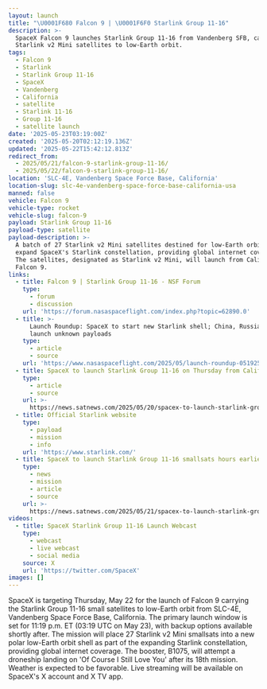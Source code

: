 ```yaml
---
layout: launch
title: "\U0001F680 Falcon 9 | \U0001F6F0 Starlink Group 11-16"
description: >-
  SpaceX Falcon 9 launches Starlink Group 11-16 from Vandenberg SFB, carrying 27
  Starlink v2 Mini satellites to low-Earth orbit.
tags:
  - Falcon 9
  - Starlink
  - Starlink Group 11-16
  - SpaceX
  - Vandenberg
  - California
  - satellite
  - Starlink 11-16
  - Group 11-16
  - satellite launch
date: '2025-05-23T03:19:00Z'
created: '2025-05-20T02:12:19.136Z'
updated: '2025-05-22T15:42:12.813Z'
redirect_from:
  - 2025/05/21/falcon-9-starlink-group-11-16/
  - 2025/05/22/falcon-9-starlink-group-11-16/
location: 'SLC-4E, Vandenberg Space Force Base, California'
location-slug: slc-4e-vandenberg-space-force-base-california-usa
manned: false
vehicle: Falcon 9
vehicle-type: rocket
vehicle-slug: falcon-9
payload: Starlink Group 11-16
payload-type: satellite
payload-description: >-
  A batch of 27 Starlink v2 Mini satellites destined for low-Earth orbit to
  expand SpaceX's Starlink constellation, providing global internet coverage.
  The satellites, designated as Starlink v2 Mini, will launch from California on
  Falcon 9.
links:
  - title: Falcon 9 | Starlink Group 11-16 - NSF Forum
    type:
      - forum
      - discussion
    url: 'https://forum.nasaspaceflight.com/index.php?topic=62890.0'
  - title: >-
      Launch Roundup: SpaceX to start new Starlink shell; China, Russia to
      launch unknown payloads
    type:
      - article
      - source
    url: 'https://www.nasaspaceflight.com/2025/05/launch-roundup-051925/'
  - title: SpaceX to launch Starlink Group 11-16 on Thursday from California
    type:
      - article
      - source
    url: >-
      https://news.satnews.com/2025/05/20/spacex-to-launch-starlink-group-11-16-on-thursday-from-california/
  - title: Official Starlink website
    type:
      - payload
      - mission
      - info
    url: 'https://www.starlink.com/'
  - title: SpaceX to launch Starlink Group 11-16 smallsats hours earlier on Thursday
    type:
      - news
      - mission
      - article
      - source
    url: >-
      https://news.satnews.com/2025/05/21/spacex-to-launch-starlink-group-11-16-smallsats-hours-earlier-on-thursday/
videos:
  - title: SpaceX Starlink Group 11-16 Launch Webcast
    type:
      - webcast
      - live webcast
      - social media
    source: X
    url: 'https://twitter.com/SpaceX'
images: []
---
```

SpaceX is targeting Thursday, May 22 for the launch of Falcon 9 carrying the Starlink Group 11-16 small satellites to low-Earth orbit from SLC-4E, Vandenberg Space Force Base, California. The primary launch window is set for 11:19 p.m. ET (03:19 UTC on May 23), with backup options available shortly after. The mission will place 27 Starlink v2 Mini smallsats into a new polar low-Earth orbit shell as part of the expanding Starlink constellation, providing global internet coverage. The booster, B1075, will attempt a droneship landing on 'Of Course I Still Love You' after its 18th mission. Weather is expected to be favorable. Live streaming will be available on SpaceX's X account and X TV app.
